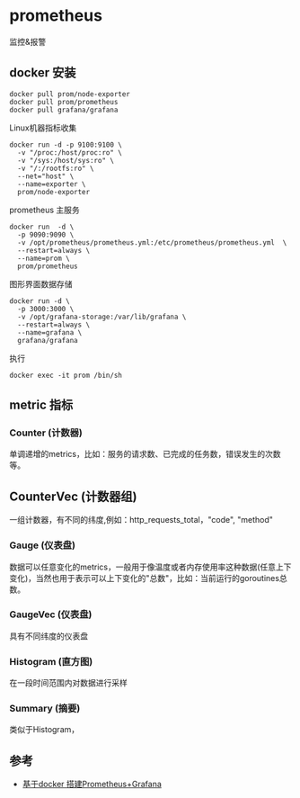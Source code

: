 # prometheus

监控&报警

## docker 安装

```shell
docker pull prom/node-exporter
docker pull prom/prometheus
docker pull grafana/grafana
```

Linux机器指标收集

```shell
docker run -d -p 9100:9100 \
  -v "/proc:/host/proc:ro" \
  -v "/sys:/host/sys:ro" \
  -v "/:/rootfs:ro" \
  --net="host" \
  --name=exporter \
  prom/node-exporter
```

prometheus 主服务

```shell
docker run  -d \
  -p 9090:9090 \
  -v /opt/prometheus/prometheus.yml:/etc/prometheus/prometheus.yml  \
  --restart=always \
  --name=prom \
  prom/prometheus
```

图形界面数据存储

```shell
docker run -d \
  -p 3000:3000 \
  -v /opt/grafana-storage:/var/lib/grafana \
  --restart=always \
  --name=grafana \
  grafana/grafana
```

执行

```shell
docker exec -it prom /bin/sh
```

## metric 指标

### Counter (计数器)

单调递增的metrics，比如：服务的请求数、已完成的任务数，错误发生的次数等。

## CounterVec (计数器组)

一组计数器，有不同的纬度,例如：http_requests_total，"code", "method"

### Gauge (仪表盘)

数据可以任意变化的metrics，一般用于像温度或者内存使用率这种数据(任意上下变化)，当然也用于表示可以上下变化的"总数"，比如：当前运行的goroutines总数。

### GaugeVec (仪表盘)

具有不同纬度的仪表盘

### Histogram (直方图)

在一段时间范围内对数据进行采样

### Summary (摘要)

类似于Histogram，

## 参考

* [基于docker 搭建Prometheus+Grafana](https://www.cnblogs.com/xiao987334176/p/9930517.html)
